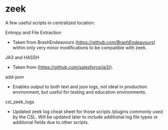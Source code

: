 # zeek

A few useful scripts in centralized location:

Entropy and File Extraction 
 - Taken from BrashEndeavours (https://github.com/BrashEndeavours) within only very minor modifications to be compatible with zeek.


JA3 and HASSH
 - Taken from (https://github.com/salesforce/ja3/).

add-json
 - Enables output to both text and json logs, not ideal in production environment, but useful for testing and education environments.

csl_zeek_logs
 - Updated zeek log cheat sheet for those scripts /plugins commonly used by the CSL.  Will be updated later to include additional log file types or additional fields due to other scripts.
